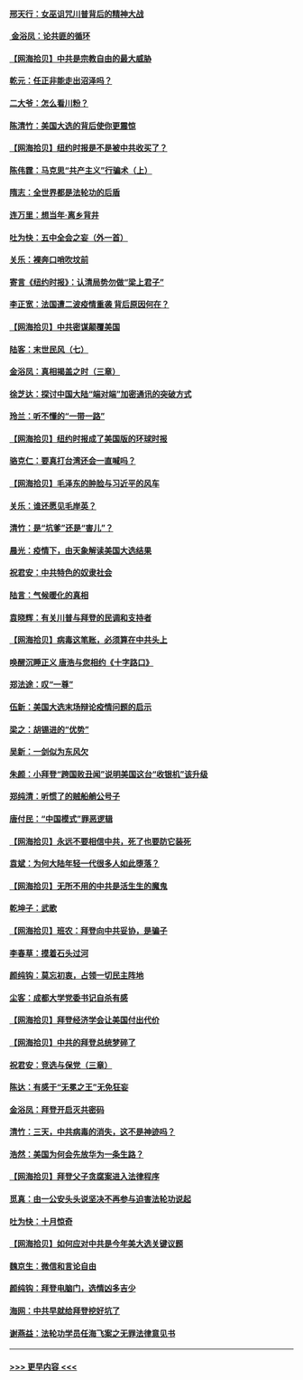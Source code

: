 #### [邢天行：女巫诅咒川普背后的精神大战](../pages/nsc993/n12517257.md?t=11020701) 
#### [ 金浴凤：论共匪的循环](../pages/nsc993/n12517133.md?t=11020701) 
#### [【网海拾贝】中共是宗教自由的最大威胁](../pages/nsc993/n12516879.md?t=11020701) 
#### [乾元：任正非能走出沼泽吗？](../pages/nsc993/n12515831.md?t=11020701) 
#### [二大爷：怎么看川粉？](../pages/nsc993/n12515820.md?t=11020701) 
#### [陈清竹：美国大选的背后使你更震惊](../pages/nsc993/n12515589.md?t=11020701) 
#### [【网海拾贝】纽约时报是不是被中共收买了？](../pages/nsc993/n12515122.md?t=11020701) 
#### [陈伟霆：马克思“共产主义”行骗术（上）](../pages/nsc993/n12510217.md?t=11020701) 
#### [隋志：全世界都是法轮功的后盾](../pages/nsc993/n12510636.md?t=11020701) 
#### [连万里：想当年‧离乡背井](../pages/nsc993/n12510623.md?t=11020701) 
#### [吐为快：五中全会之妄（外一首）](../pages/nsc993/n12510470.md?t=11020701) 
#### [关乐：裸奔口哨吹坟前](../pages/nsc993/n12510403.md?t=11020701) 
#### [寄言《纽约时报》：认清局势勿做“梁上君子”](../pages/nsc993/n12510042.md?t=11020701) 
#### [李正宽：法国遭二波疫情重袭 背后原因何在？](../pages/nsc993/n12509971.md?t=11020701) 
#### [【网海拾贝】中共密谋颠覆美国](../pages/nsc993/n12509816.md?t=11020701) 
#### [陆客：末世民风（七）](../pages/nsc993/n12507822.md?t=11020701) 
#### [金浴凤：真相揭盖之时（三章）](../pages/nsc993/n12507804.md?t=11020701) 
#### [徐芝达：探讨中国大陆“端对端”加密通讯的突破方式](../pages/nsc993/n12507682.md?t=11020701) 
#### [玲兰：听不懂的“一带一路”](../pages/nsc993/n12507669.md?t=11020701) 
#### [【网海拾贝】纽约时报成了美国版的环球时报](../pages/nsc993/n12507053.md?t=11020701) 
#### [骆克仁：要真打台湾还会一直喊吗？](../pages/nsc993/n12506843.md?t=11020701) 
#### [【网海拾贝】毛泽东的肿脸与习近平的风车](../pages/nsc993/n12504537.md?t=11020701) 
#### [关乐：谁还愿见毛岸英？](../pages/nsc993/n12503866.md?t=11020701) 
#### [清竹：是“坑爹”还是“害儿”？](../pages/nsc993/n12503034.md?t=11020701) 
#### [晨光：疫情下，由天象解读美国大选结果](../pages/nsc993/n12502536.md?t=11020701) 
#### [祝君安：中共特色的奴隶社会](../pages/nsc993/n12501529.md?t=11020701) 
#### [陆言：气候暖化的真相](../pages/nsc993/n12501183.md?t=11020701) 
#### [袁晓辉：有关川普与拜登的民调和支持者](../pages/nsc993/n12500433.md?t=11020701) 
#### [【网海拾贝】病毒这笔账，必须算在中共头上](../pages/nsc993/n12500320.md?t=11020701) 
#### [唤醒沉睡正义 唐浩与您相约《十字路口》](../pages/nsc993/n12497980.md?t=11020701) 
#### [郑法途：叹“一尊”](../pages/nsc993/n12498837.md?t=11020701) 
#### [伍新：美国大选末场辩论疫情问题的启示](../pages/nsc993/n12498829.md?t=11020701) 
#### [梁之：胡锡进的“优势”](../pages/nsc993/n12498780.md?t=11020701) 
#### [吴新：一剑似为东风欠](../pages/nsc993/n12498772.md?t=11020701) 
#### [朱颜：小拜登“跨国败丑闻”说明美国这台“收银机”该升级](../pages/nsc993/n12498731.md?t=11020701) 
#### [郑纯清：听惯了的贼船艄公号子](../pages/nsc993/n12498721.md?t=11020701) 
#### [唐付民：“中国模式”罪恶逻辑](../pages/nsc993/n12498310.md?t=11020701) 
#### [【网海拾贝】永远不要相信中共，死了也要防它装死](../pages/nsc993/n12498162.md?t=11020701) 
#### [袁斌：为何大陆年轻一代很多人如此堕落？](../pages/nsc993/n12495696.md?t=11020701) 
#### [【网海拾贝】无所不用的中共是活生生的魔鬼](../pages/nsc993/n12495621.md?t=11020701) 
#### [乾坤子：武歌](../pages/nsc993/n12493391.md?t=11020701) 
#### [【网海拾贝】班农：拜登向中共妥协，是骗子](../pages/nsc993/n12492877.md?t=11020701) 
#### [李春草：摸着石头过河](../pages/nsc993/n12491121.md?t=11020701) 
#### [颜纯钩：莫忘初衷，占领一切民主阵地](../pages/nsc993/n12490965.md?t=11020701) 
#### [尘客：成都大学党委书记自杀有感](../pages/nsc993/n12490950.md?t=11020701) 
#### [【网海拾贝】拜登经济学会让美国付出代价](../pages/nsc993/n12489662.md?t=11020701) 
#### [【网海拾贝】中共的拜登总统梦碎了](../pages/nsc993/n12487896.md?t=11020701) 
#### [祝君安：竞选与保党（三章）](../pages/nsc993/n12487258.md?t=11020701) 
#### [陈达：有感于“无冕之王”无免狂妄](../pages/nsc993/n12485133.md?t=11020701) 
#### [金浴凤：拜登开启灭共密码](../pages/nsc993/n12485125.md?t=11020701) 
#### [清竹：三天，中共病毒的消失，这不是神迹吗？](../pages/nsc993/n12485027.md?t=11020701) 
#### [浩然：美国为何会先放华为一条生路？](../pages/nsc993/n12484997.md?t=11020701) 
#### [【网海拾贝】拜登父子贪腐案进入法律程序](../pages/nsc993/n12484957.md?t=11020701) 
#### [觅真：由一公安头头说坚决不再参与迫害法轮功说起](../pages/nsc993/n12484212.md?t=11020701) 
#### [吐为快：十月惊奇](../pages/nsc993/n12484172.md?t=11020701) 
#### [【网海拾贝】如何应对中共是今年美大选关键议题](../pages/nsc993/n12483755.md?t=11020701) 
#### [魏京生：微信和言论自由](../pages/nsc993/n12483372.md?t=11020701) 
#### [颜纯钩：拜登电脑门，选情凶多吉少](../pages/nsc993/n12482666.md?t=11020701) 
#### [海网：中共早就给拜登挖好坑了](../pages/nsc993/n12482660.md?t=11020701) 
#### [谢燕益：法轮功学员任海飞案之无罪法律意见书](../pages/nsc993/n12482512.md?t=11020701) 

----
#### [ >>> 更早内容 <<< ](../indexes/nsc993-earlier.md)
